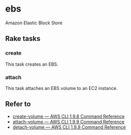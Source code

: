 # ebs

Amazon Elastic Block Store

## Rake tasks

### create

This task creates an EBS.

### attach

This task attaches an EBS volume to an EC2 instance.

## Refer to

* [create-volume — AWS CLI 1.9.8 Command Reference](http://docs.aws.amazon.com/cli/latest/reference/ec2/create-volume.html)
* [attach-volume — AWS CLI 1.9.9 Command Reference](http://docs.aws.amazon.com/cli/latest/reference/ec2/attach-volume.html)
* [detach-volume — AWS CLI 1.9.9 Command Reference](http://docs.aws.amazon.com/cli/latest/reference/ec2/detach-volume.html)
